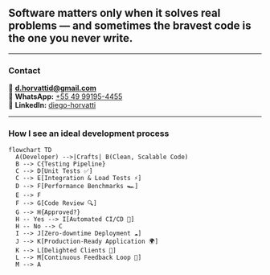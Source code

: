 ## Software matters only when it solves real problems — and sometimes the bravest code is the one you never write.

---

### Contact

📧 **d.horvattid@gmail.com**  
📱 **WhatsApp:** [+55 49 99195-4455](https://api.whatsapp.com/send/?phone=5549991954455)  
💼 **LinkedIn:** [diego-horvatti](https://www.linkedin.com/in/diego-horvatti)

---

### How I see an ideal development process

```mermaid
flowchart TD
  A(Developer) -->|Crafts| B(Clean, Scalable Code)
  B --> C{Testing Pipeline}
  C --> D[Unit Tests ✅]
  C --> E[Integration & Load Tests ⚡]
  D --> F[Performance Benchmarks 🏎️]
  E --> F
  F --> G[Code Review 🔍]
  G --> H{Approved?}
  H -- Yes --> I[Automated CI/CD 🚀]
  H -- No --> C
  I --> J[Zero-downtime Deployment ☁️]
  J --> K[Production-Ready Application 🌍]
  K --> L[Delighted Clients 🙌]
  L --> M[Continuous Feedback Loop 🔄]
  M --> A
```


